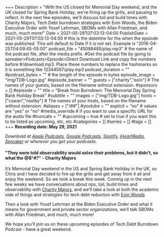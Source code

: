 +++
Description = "With the US closed for Memorial Day weekend, and the UK closed for Spring Bank Holiday, we're firing up the grills, and pausing to reflect. In the next few episodes, we'll discuss toil and build times with Charity Majors, Tech Debt burndown strategies with Eoin Woods, the Biden Executive Order with Yosef Lehrman, SBOMs with Allan Friedman, and much, much more!"
Date = 2021-05-29T07:03:13-04:00
PublishDate = 2021-05-29T07:03:13-04:00 # this is the datetime for the when the epsiode was published. This will default to Date if it is not set. Example is "2016-04-25T04:09:45-05:00"
podcast_file = "45088485/play.mp3" # the name of the podcast file, after the media prefix.
#Get the podcast file by going to spreaker>Podcasts>Episode>Direct Download Link and copy the numbers before
#/download.mp3. Place these numbers to replace the hashmarks so it is something like 12344567/play.mp3 
podcast_duration = ""
#podcast_bytes = "" # the length of the episode in bytes
episode_image = "img/TDB-Logo.jpg"
#episode_banner = ""
guests = ["charity","eoin"] # The names of your guests, based on the filename without extension.
#sponsors = []
#episode = ""
title = "Break from Burndown: The Memorial Day Spring Bank Holiday Break"
#subtitle = ""
images = ["img/TDB-Logo.jpg"]
hosts = ["cswan","nselby"] # The names of your hosts, based on the filename without extension.
#aliases = ["/##"]
#youtube = ""
explicit = "no" # values are "yes" or "no"
#media_override # if you want to use a specific URL for the audio file
#truncate = ""
#upcoming = true # set to true if you want this to be listed as upcoming, etc, etc
#categories = []
#series = []
#tags = []
+++
**Recording date: May 29, 2021**

*Download at [Apple Podcasts](https://podcastsconnect.apple.com/my-podcasts/the-tech-debt-burndown-podcast/1562710899), [Google Podcasts](https://podcasts.google.com/feed/aHR0cHM6Ly93d3cuc3ByZWFrZXIuY29tL3Nob3cvNDg3MzE4MC9lcGlzb2Rlcy9mZWVk), [Spotify](https://open.spotify.com/show/0t15PUgvQYNWQ6LYXJ8zkz), [iHeartRadio](https://iheart.com/podcast/81137852), [Spreaker](https://www.spreaker.com/show/the-tech-debt-burndown-podcast) or wherever you get your podcasts.*

#### "They were told observability would solve their problems, but it didn't, so what the @$^#?" - Charity Majors ####

It’s Memorial Day weekend in the US and Spring Bank Holiday in the UK, so Chris and I have decided to fire up the grills and get away from it all and enjoy the weekend. So we took a break this week. Coming up in the next few weeks we have conversations about ops, toil, build times and observability with [Charity Majors](https://techdebtburndown.com/guest/charity/), and we’ll take a look at both the academic side of things and strategies for tech debt reduction with [Eoin Woods](https://techdebtburndown.com/guest/eoin/)

Then a look with Yosef Lehrman at the Biden Executive Order and what it means for government and private sector organizations, we’ll talk SBOMs with Allan Friedman, and much, much more! 

We hope you’ll join us on these upcoming episodes of Tech Debt Burndown Podcast - have a great weekend. 


